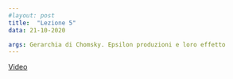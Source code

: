 ```yaml
---
#layout: post
title:  "Lezione 5"
data: 21-10-2020

args: Gerarchia di Chomsky. Epsilon produzioni e loro effetto
---
```


[Video](https://uniroma2.sharepoint.com/sites/msteams_a7df03/Documenti%20condivisi/Lezioni/Recordings/fo_lezione5_21_10_20.mp4)


